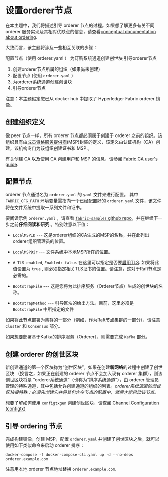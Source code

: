 # 设置orderer节点

在本主题中，我们将描述引导 orderer 节点的过程。如果想了解更多有关不同 orderer 服务实现及其相对优缺点的信息，请查看[conceptual documentation about ordering](./orderer/ordering_service.html).

大致而言，该主题将涉及一些相互关联的步骤：


配置节点（使用 orderer.yaml ）
为订购系统通道创建创世块
引导orderer节点
1. 创建orderer节点所属的组织（如果尚未创建）
2. 配置节点 (使用 `orderer.yaml` )
3. 为orderer系统通道创建创世块
4. 引导orderer节点

注意：本主题假定您已从 docker hub 中提取了 Hyperledger Fabric orderer 镜像。


## 创建组织定义

像 peer 节点一样，所有 orderer 节点都必须属于创建于 orderer 之前的组织。该组织具有由[成员资格服务提供商](./membership/membership.html)(MSP)封装的定义，该定义由认证机构（CA）创建，该机构专门为该组织创建证书和 MSP 。

有关创建 CA 以及使用 CA 创建用户和 MSP 的信息，请参阅 [Fabric CA user's guide](https://hyperledger-fabric-ca.readthedocs.io/en/latest/users-guide.html).

## 配置节点

orderer 节点通过名为 `orderer.yaml` 的 `yaml` 文件来进行配置。 其中 `FABRIC_CFG_PATH` 环境变量需指向一个已经配置好的 `orderer.yaml` 文件，该文件将在文件系统中提取一系列文件和证书。

要阅读示例 `orderer.yaml` ，请查看 [`fabric-samples` github repo](https://github.com/hyperledger/fabric/blob/release-2.0/sampleconfig/orderer.yaml)，并在继续下一步之前**仔细阅读和研究** 。特别注意以下值：

* `LocalMSPID` --- 这是orderer组织的CA生成的MSP的名称，并在此列出orderer组织管理员的位置。

* `LocalMSPDir` --- 文件系统中本地MSP所在的位置。

*  `# TLS enabled`, `Enabled: false`. 在这里可以指定是否要[启用TLS](enable_tls.html). 如果将此值设置为 `true` , 则必须指定相关TLS证书的位置。请注意，这对于Raft节点是必需的。

* `BootstrapFile` --- 这是您将为此排序服务（Orderer节点）生成的创世块的名称。

* `BootstrapMethod` --- 引导区块的给出方法。目前，这里必须是 `BootstrapFile` 中所指定的文件

如果将此节点部署为集群的一部分（例如，作为Raft节点集群的一部分），请注意 `Cluster` 和 `Consensus` 部分。

如果想要部署基于Kafka的排序服务（Orderer），则需要完成 `Kafka` 部分。

## 创建 orderer 的创世区块

新创建通道的第一个区块称为“创世区块”。如果在创建**新网络**的过程中创建了创世区块 （换言之，如果正在创建的 orderer 节点不会加入现有 orderer 集群），则该创世区块将是 “orderer系统通道”（也称为“排序系统通道”），由 orderer 管理员管理的特殊通道，其中包括允许创建通道的组织的列表。*orderer系统通道的创世区块很特殊：必须先创建它并将其包含在节点的配置中，然后才能启动该节点。*

想要了解如何使用 `configtxgen` 创建创世区块，请查阅 [Channel Configuration (configtx)](configtx.html)


## 引导 ordering 节点

完成构建镜像，创建 MSP，配置 `orderer.yaml` 并创建了创世区块之后，就可以使用如下类似命令来启动 orderer 排序：


```
docker-compose -f docker-compose-cli.yaml up -d --no-deps orderer.example.com
```

注意用本地 orderer 节点地址替换 `orderer.example.com`.

<!--- Licensed under Creative Commons Attribution 4.0 International License
https://creativecommons.org/licenses/by/4.0/) -->
